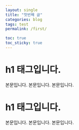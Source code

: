 ```yaml
---
layout: single
title: "첫번째 글"
categories: blog
tags: test
permalink: /first/

toc: true
toc_sticky: true
---
```


# h1 태그입니다.
본문입니다.
본문입니다.
본문입니다.

# h1 태그입니다.
본문입니다.
본문입니다.
본문입니다.
